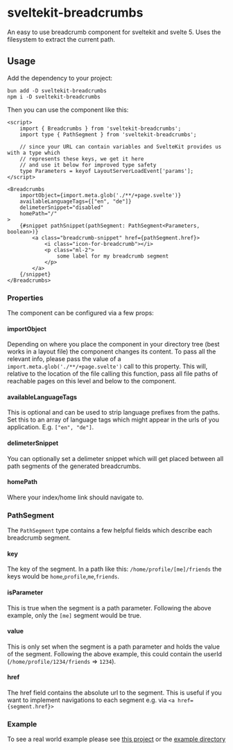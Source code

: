 # sveltekit-breadcrumbs
An easy to use breadcrumb component for sveltekit and svelte 5. Uses the filesystem to extract the current path.

## Usage
Add the dependency to your project:
```
bun add -D sveltekit-breadcrumbs
npm i -D sveltekit-breadcrumbs
```
Then you can use the component like this:
```svelte
<script>
    import { Breadcrumbs } from 'sveltekit-breadcrumbs';
	import type { PathSegment } from 'sveltekit-breadcrumbs';

	// since your URL can contain variables and SvelteKit provides us with a type which
	// represents these keys, we get it here
	// and use it below for improved type safety
    type Parameters = keyof LayoutServerLoadEvent['params'];
</script>

<Breadcrumbs
	importObject={import.meta.glob('./**/+page.svelte')}
	availableLanguageTags={["en", "de"]}
	delimeterSnippet="disabled"
	homePath="/"
>
	{#snippet pathSnippet(pathSegment: PathSegment<Parameters, boolean>)}
		<a class="breadcrumb-snippet" href={pathSegment.href}>
			<i class="icon-for-breadcrumb"></i>
			<p class="ml-2">
				some label for my breadcrumb segment
			</p>
		</a>
	{/snippet}
</Breadcrumbs>
```
### Properties
The component can be configured via a few props:

#### importObject
Depending on where you place the component in your directory tree (best works in a layout file) the component changes its content. To pass all the relevant info, please pass the value of a `import.meta.glob('./**/+page.svelte')` call to this property. This will, relative to the location of the file calling this function, pass all file paths of reachable pages on this level and below to the component.

#### availableLanguageTags
This is optional and can be used to strip language prefixes from the paths. Set this to an array of language tags which might appear in the urls of you application. E.g. `["en", "de"]`.

#### delimeterSnippet
You can optionally set a delimeter snippet which will get placed between all path segments of the generated breadcrumbs.

#### homePath
Where your index/home link should navigate to.

### PathSegment
The `PathSegment` type contains a few helpful fields which describe each breadcrumb segment.

#### key
The key of the segment. In a path like this: `/home/profile/[me]/friends` the keys would be `home`,`profile`,`me`,`friends`.

#### isParameter
This is true when the segment is a path parameter. Following the above example, only the `[me]` segment would be true.

#### value
This is only set when the segment is a path parameter and holds the value of the segment. Following the above example, this could contain the userId (`/home/profile/1234/friends` => `1234`).

#### href
The href field contains the absolute url to the segment. This is useful if you want to implement navigations to each segment e.g. via `<a href={segment.href}>`

### Example
To see a real world example please see [this project](https://github.com/DeutscheModelUnitedNations/munify-delegator/blob/d6e2796ffaabd0ef859000bbe09ca4d472462d30/src/routes/(authenticated)/Breadcrumbs.svelte#L2) or the [example directory](./example/)